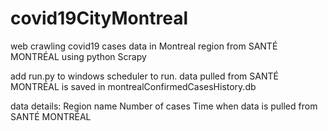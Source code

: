 # covid19CityMontreal
web crawling covid19 cases data in Montreal region from SANTÉ MONTRÉAL using python Scrapy


add run.py to windows scheduler to run.
data pulled from SANTÉ MONTRÉAL is saved in montrealConfirmedCasesHistory.db

data details:
Region name
Number of cases
Time when data is pulled from SANTÉ MONTRÉAL
